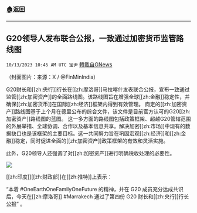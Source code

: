 ###  [:house:返回](README.md)
---


## G20领导人发布联合公报，一致通过加密货币监管路线图
`10/13/2023 10:45 AM UTC 宝尹` [轉載自GNews](https://gnews.org/articles/1828544)

（封面图片：来源：X / @FinMinIndia）

G20财长和[[zh:央行]]行长在[[zh:摩洛哥]]马拉喀什发表联合公报，宣布一致通过监管[[zh:加密资产]]的全面路线图。该路线图旨在增强全球[[zh:金融]]稳定性，并确保[[zh:加密货币]]在国际[[zh:经济]]框架内得到有效管理。 商定的[[zh:加密资产]]路线图基于上个月在德里公布的综合文件，该文件是目前官方认可的G20[[zh:加密资产]]路线图的蓝图。 这一多方面的路线图包括政策框架、超越G20管辖范围的外展举措、全球协调、合作以及基本信息共享。解决加密[[zh:市场]]中现有的数据缺口也是该框架的主要目标。这一共同努力旨在巩固宏观[[zh:经济]]和[[zh:金融]]稳定，同时促进全面的[[zh:加密资产]]政策框架的有效和灵活实施。 

此外，G20领导人还强调了对[[zh:加密资产]]进行明确税收处理的必要性。


![](https://i.imgur.com/GhXeTdw.png)

[[zh:印度]][[zh:财政部]]在[[zh:推特]]上表示：

“本着 #OneEarthOneFamilyOneFuture 的精神，并在 G20 成员充分达成共识后，今天在[[zh:摩洛哥]] #Marrakech 通过了第四份 G20 财长和[[zh:央行]]行长公报” 。

